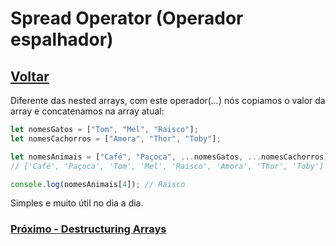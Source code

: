 # Spread Operator (Operador espalhador)

## [Voltar](./NestedArrays.md)

Diferente das nested arrays, com este operador(_..._) nós copiamos o valor da array e concatenamos na array atual:

```js
let nomesGatos = ["Tom", "Mel", "Raisco"];
let nomesCachorros = ["Amora", "Thor", "Toby"];

let nomesAnimais = ["Café", "Paçoca", ...nomesGatos, ...nomesCachorros];
// ['Café', 'Paçoca', 'Tom', 'Mel', 'Raisco', 'Amora', 'Thor', 'Toby']

console.log(nomesAnimais[4]); // Raisco
```

Simples e muito útil no dia a dia.

### [Próximo - Destructuring Arrays](./ArrayDestructuring.md)
